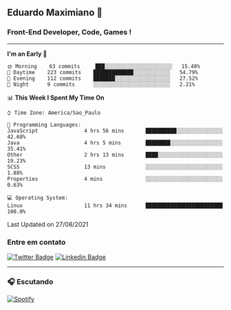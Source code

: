 ## Eduardo Maximiano 👋

### Front-End Developer, Code, Games !

---

<!--START_SECTION:waka-->
**I'm an Early 🐤** 

```text
🌞 Morning    63 commits     ███░░░░░░░░░░░░░░░░░░░░░░   15.48% 
🌆 Daytime    223 commits    █████████████░░░░░░░░░░░░   54.79% 
🌃 Evening    112 commits    ███████░░░░░░░░░░░░░░░░░░   27.52% 
🌙 Night      9 commits      ░░░░░░░░░░░░░░░░░░░░░░░░░   2.21%

```


📊 **This Week I Spent My Time On** 

```text
⌚︎ Time Zone: America/Sao_Paulo

💬 Programming Languages: 
JavaScript               4 hrs 56 mins       ██████████░░░░░░░░░░░░░░░   42.68% 
Java                     4 hrs 5 mins        ████████░░░░░░░░░░░░░░░░░   35.41% 
Other                    2 hrs 13 mins       ████░░░░░░░░░░░░░░░░░░░░░   19.23% 
SCSS                     13 mins             ░░░░░░░░░░░░░░░░░░░░░░░░░   1.88% 
Properties               4 mins              ░░░░░░░░░░░░░░░░░░░░░░░░░   0.63%

💻 Operating System: 
Linux                    11 hrs 34 mins      █████████████████████████   100.0%

```


 Last Updated on 27/08/2021
<!--END_SECTION:waka-->

### Entre em contato

[![Twitter Badge](https://img.shields.io/badge/-@edmaxi-1ca0f1?style=flat-square&labelColor=1ca0f1&logo=twitter&logoColor=white&link=https://twitter.com/edmaxi)](https://twitter.com/edmaxi)
[![Linkedin Badge](https://img.shields.io/badge/-Eduardo_Maximiano-0077B5?style=flat-square&logo=Linkedin&logoColor=white&link=https://www.linkedin.com/in/maximiano-eduardo)](https://www.linkedin.com/in/maximiano-eduardo)

---

### 🎧 Escutando
[![Spotify](https://novatorem-sandy.vercel.app/api/spotify)](https://open.spotify.com/user/comgigo)
